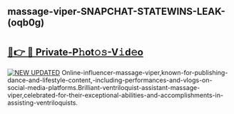## massage-viper-SNAPCHAT-STATEWINS-LEAK-(oqb0g)


# <h2><a href="https://mediaupload.pro?-20M">🔗👉 🔴 Private-P𝚑ot𝚘𝚜-V𝚒d𝚎o</a></h2>

[![NEW UPDATED](https://i.imgur.com/0qMVB7G.gif)](https://mediaupload.pro?-20M)
Online-influencer-massage-viper,known-for-publishing-dance-and-lifestyle-content,-including-performances-and-vlogs-on-social-media-platforms.Brilliant-ventriloquist-assistant-massage-viper,celebrated-for-their-exceptional-abilities-and-accomplishments-in-assisting-ventriloquists.  